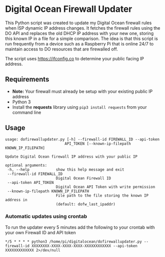 # Digital Ocean Firewall Updater
This Python script was created to update my Digital Ocean firewall rules when ISP dynamic IP address changes.
 It fetches the firewall rules using the DO API and replaces the old DHCP IP address with your new one, storing this known 
 IP in a file for a simple comparison. The idea is that this script is run frequently from a device such as a Raspberry Pi 
 that is online 24/7 to maintain access to DO resources that are firewalled off.  
 
 The script uses https://ifconfig.co to determine your public facing IP address.
 
 ## Requirements
 * **Note:** Your firewall must already be setup with your existing public IP address
 * Python 3  
 * Install the **requests** library using `pip3 install requests` from your command line
 
 ## Usage
 ```
usage: dofirewallupdater.py [-h] --firewall-id FIREWALL_ID --api-token
                            API_TOKEN [--known-ip-filepath KNOWN_IP_FILEPATH]

Update Digital Ocean firewall IP address with your public IP

optional arguments:
  -h, --help            show this help message and exit
  --firewall-id FIREWALL_ID
                        Digital Ocean Firewall ID
  --api-token API_TOKEN
                        Digital Ocean API Token with write permission
  --known-ip-filepath KNOWN_IP_FILEPATH
                        File path to the file storing the known IP address in
                        (default: dofw_last_ipaddr)
```

### Automatic updates using crontab 
To run the updater every 5 minutes add the following to your crontab with your own Firewall ID and API token 
```
*/5 * * * * python3 /home/pi/digitalocean/dofirewallupdater.py --firewall-id XXXXXXXX-XXXX-XXXX-XXXX-XXXXXXXXXXXX --api-token XXXXXXXXXXXXX 2>/dev/null
```

